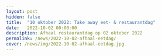 ```yaml
---
layout: post
hidden: false
title:  "10 oktober 2022: Take away eet- & restaurantdag"
date:   2022-10-02 00:00:00
description: Afhaal restaurantdag op 02 oktober 2022
permalink: /news/2022-10-02-afhaal-eetdag/
cover: /news/img/2022-10-02-afhaal-eetdag.jpg
---
```

